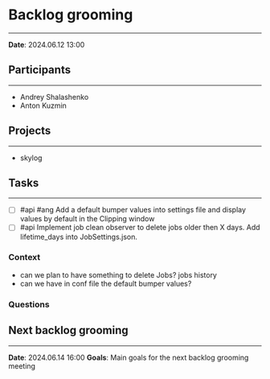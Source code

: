 # Backlog grooming

---

**Date**: 2024.06.12 13:00

## Participants

---

- Andrey Shalashenko
- Anton Kuzmin

## Projects

---

- skylog

## Tasks

---

- [ ] #api #ang Add a default bumper values into settings file and display values by default in the Clipping window
- [ ] #api Implement job clean observer to delete jobs older then X days. Add lifetime_days into JobSettings.json.

### Context

- can we plan to have something to delete Jobs? jobs history
- can we have in conf file the default bumper values?

### Questions

## Next backlog grooming

---

**Date**: 2024.06.14 16:00
**Goals**: Main goals for the next backlog grooming meeting
